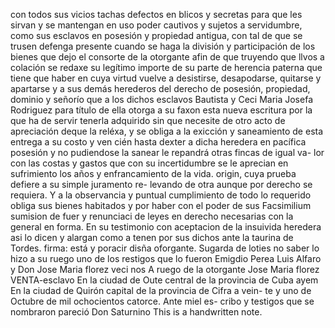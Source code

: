 con todos sus vicios tachas defectos en
blicos y secretas para que les sirvan y se mantengan en uso
poder cautivos y sujetos a servidumbre, como sus esclavos
en posesión y propiedad antigua, con tal de que se trusen
defenga presente cuando se haga la división y participación de los bienes que dejo el consorte de la otorgante afin de que truyendo que llvos a colación se redaxe su legítimo importe de su parte
de herencia paterna que tiene que haber en cuya virtud vuelve a desistirse, desapodarse, quitarse y apartarse y a sus demás herederos del derecho de posesión, propiedad, dominio y señorío que a los dichos esclavos Bautista y Ceci
Maria Josefa Rodriguez
para título de ella otorga a su faxon esta nueva escritura
por la que ha de servir tenerla adquirido sin que necesite
de otro acto de apreciación deque la reléxa, y se obliga a
la exicción y saneamiento de esta entrega a su costo y ven
cién hasta dexter a dicha heredera en pacífica posesión y no pudiendose la sanear le repandrá otras fincas de igual va- lor con las costas y gastos que con su incertidumbre se le aprecian en sufrimiento los años y enfrancamiento de la vida.
origin, cuya prueba defiere a su simple juramento re- levando de otra aunque por derecho se requiera. Y a la observancia y puntual cumplimiento de todo lo requerido obliga sus bienes habitados y por haber con el poder de sus
Facsimilium sumision de fuer y renunciaci de leyes en derecho necesarias con la general en forma. En su testimonio con aceptacion de la insuivida heredera asi lo dicen y alargan como a tenen por sus dichos ante la taurina de Tordes.
firma: está y poracir disña oforgante. Sugarda de loties
no saber lo hizo a su ruego uno de los restigos que lo fueron
Emigdio Perea Luis Alfaro y Don Jose Maria florez veci
nos
A ruego de la otorgante Jose Maria florez
VENTA-esclavo
En la ciudad de Oute central de la provincia de Cuba ayem
En la ciudad de Quirón capital de la provincia de Cifra a vein- te y uno de Octubre de mil ochocientos catorce. Ante miel es- cribo y testigos que se nombraron pareció Don Saturnino
This is a handwritten note.